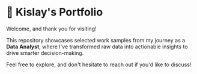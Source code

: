 <h1>📂 Kislay's Portfolio</h1>
<p>Welcome, and thank you for visiting!</p>
<p>This repository showcases selected work samples from my journey as a <strong>Data Analyst</strong>, where I've transformed raw data into actionable insights to drive smarter decision-making.</p>
<p>Feel free to explore, and don't hesitate to reach out if you'd like to discuss!</p>
